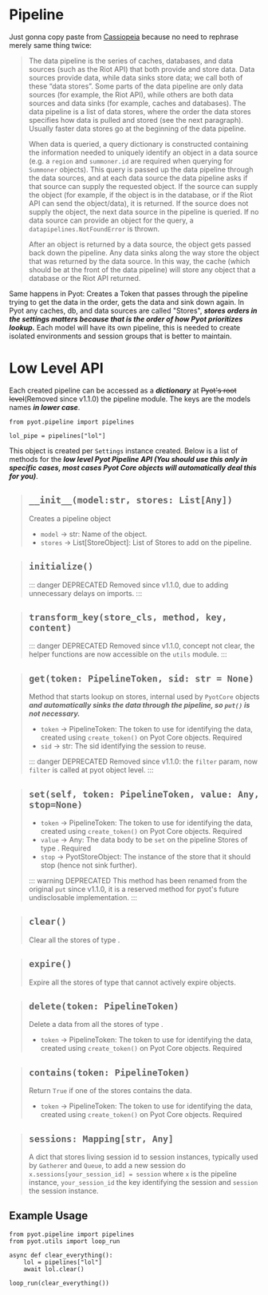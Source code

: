 # Pipeline

Just gonna copy paste from [Cassiopeia](https://github.com/meraki-analytics/cassiopeia) because no need to rephrase merely same thing twice:
> The data pipeline is the series of caches, databases, and data sources (such as the Riot API) that both provide and store data. Data sources provide data, while data sinks store data; we call both of these “data stores”. Some parts of the data pipeline are only data sources (for example, the Riot API), while others are both data sources and data sinks (for example, caches and databases). The data pipeline is a list of data stores, where the order the data stores specifies how data is pulled and stored (see the next paragraph). Usually faster data stores go at the beginning of the data pipeline.
>
> When data is queried, a query dictionary is constructed containing the information needed to uniquely identify an object in a data source (e.g. a `region` and `summoner.id` are required when querying for `Summoner` objects). This query is passed up the data pipeline through the data sources, and at each data source the data pipeline asks if that source can supply the requested object. If the source can supply the object (for example, if the object is in the database, or if the Riot API can send the object/data), it is returned. If the source does not supply the object, the next data source in the pipeline is queried. If no data source can provide an object for the query, a `datapipelines.NotFoundError` is thrown.
>
> After an object is returned by a data source, the object gets passed back down the pipeline. Any data sinks along the way store the object that was returned by the data source. In this way, the cache (which should be at the front of the data pipeline) will store any object that a database or the Riot API returned.

Same happens in Pyot: Creates a Token that passes through the pipeline trying to get the data in the order, gets the data and sink down again. In Pyot any caches, db, and data sources are called "Stores", **_stores orders in the settings matters because that is the order of how Pyot prioritizes lookup._**
Each model will have its own pipeline, this is needed to create isolated environments and session groups that is better to maintain.

# Low Level API

Each created pipeline can be accessed as a **_dictionary_** at ~~Pyot's root level~~(Removed since v1.1.0) the pipeline module. The keys are the models names **_in lower case_**.

```python{1}
from pyot.pipeline import pipelines

lol_pipe = pipelines["lol"]
```

This object is created per `Settings` instance created. Below is a list of methods for the **_low level Pyot Pipeline API (You should use this only in specific cases, most cases Pyot Core objects will automatically deal this for you)_**.

> ## `__init__(model:str, stores: List[Any])`
> Creates a pipeline object
> - `model` <Badge text="param" type="warning" vertical="middle"/> -> str: Name of the object.
> - `stores` <Badge text="param" type="warning" vertical="middle"/> -> List[StoreObject]: List of Stores to add on the pipeline.

> ## `initialize()` <Badge text="function" type="error" vertical="middle"/> <Badge text="awaitable" type="error" vertical="middle"/>
>::: danger DEPRECATED
>Removed since v1.1.0, due to adding unnecessary delays on imports.
>:::

> ## `transform_key(store_cls, method, key, content)` <Badge text="function" type="error" vertical="middle"/> <Badge text="awaitable" type="error" vertical="middle"/>
>::: danger DEPRECATED
>Removed since v1.1.0, concept not clear, the helper functions are now accessible on the `utils` module.
>:::

> ## `get(token: PipelineToken, sid: str = None)` <Badge text="function" type="error" vertical="middle"/> <Badge text="awaitable" type="error" vertical="middle"/>
> Method that starts lookup on stores, internal used by `PyotCore` objects **_and automatically sinks the data through the pipeline, so `put()` is not necessary._**
> - `token` <Badge text="param" type="warning" vertical="middle"/> -> PipelineToken: The token to use for identifying the data, created using `create_token()` on Pyot Core objects. Required
> - `sid` <Badge text="param" type="warning" vertical="middle"/> -> str: The sid identifying the session to reuse.
>
>::: danger DEPRECATED
>Removed since v1.1.0: the `filter` param, now `filter` is called at pyot object level.
>:::

> ## `set(self, token: PipelineToken, value: Any, stop=None)` <Badge text="function" type="error" vertical="middle"/> <Badge text="awaitable" type="error" vertical="middle"/>
> - `token` <Badge text="param" type="warning" vertical="middle"/> -> PipelineToken: The token to use for identifying the data, created using `create_token()` on Pyot Core objects. Required
> - `value` <Badge text="param" type="warning" vertical="middle"/> -> Any: The data body to be `set` on the pipeline Stores of type <Badge text="Pyot Cache" vertical="middle" />. Required
> - `stop` <Badge text="param" type="warning" vertical="middle"/> -> PyotStoreObject: The instance of the store that it should stop (hence not sink further).
>
>::: warning DEPRECATED
> This method has been renamed from the original `put` since v1.1.0, it is a reserved method for pyot's future undisclosable implementation.
>:::

> ## `clear()` <Badge text="function" type="error" vertical="middle"/> <Badge text="awaitable" type="error" vertical="middle"/>
> Clear all the stores of type <Badge text="Pyot Cache" vertical="middle" />.

> ## `expire()` <Badge text="function" type="error" vertical="middle"/> <Badge text="awaitable" type="error" vertical="middle"/>
> Expire all the stores of type <Badge text="Pyot Cache" vertical="middle" /> that cannot actively expire objects.

> ## `delete(token: PipelineToken)` <Badge text="function" type="error" vertical="middle"/> <Badge text="awaitable" type="error" vertical="middle"/>
> Delete a data from all the stores of type <Badge text="Pyot Cache" vertical="middle" />.
> - `token` <Badge text="param" type="warning" vertical="middle"/> -> PipelineToken: The token to use for identifying the data, created using `create_token()` on Pyot Core objects. Required

> ## `contains(token: PipelineToken)` <Badge text="function" type="error" vertical="middle"/> <Badge text="awaitable" type="error" vertical="middle"/>
> Return `True` if one of the stores contains the data.
> - `token` <Badge text="param" type="warning" vertical="middle"/> -> PipelineToken: The token to use for identifying the data, created using `create_token()` on Pyot Core objects. Required

> ## `sessions: Mapping[str, Any]` <Badge text="property" type="error" vertical="middle"/>
> A dict that stores living session id to session instances, typically used by `Gatherer` and `Queue`, to add a new session do `x.sessions[your_session_id] = session` where `x` is the pipeline instance, `your_session_id` the key identifying the session and `session` the session instance.

## Example Usage

```python{4,5}
from pyot.pipeline import pipelines
from pyot.utils import loop_run

async def clear_everything():
    lol = pipelines["lol"]
    await lol.clear()

loop_run(clear_everything())
```